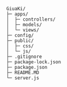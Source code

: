     GiuaKi/
    ├─ apps/
    │  ├─ controllers/
    │  ├─ models/
    │  └─ views/
    ├─ config/
    ├─ public/
    │  ├─ css/
    │  └─ js/
    ├─ .gitignore
    ├─ package-lock.json
    ├─ package.json
    ├─ README.MD
    └─ server.js
